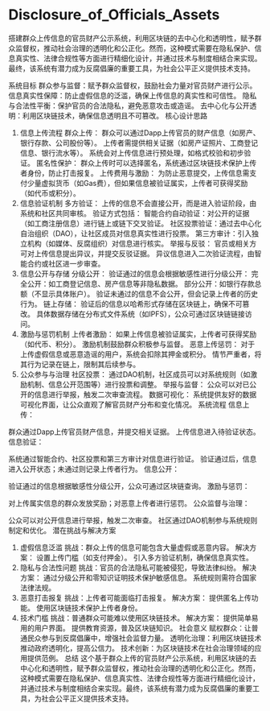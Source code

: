 # Disclosure_of_Officials_Assets

搭建群众上传信息的官员财产公示系统，利用区块链的去中心化和透明性，赋予群众监督权，推动社会治理的透明化和公正化。然而，这种模式需要在隐私保护、信息真实性、法律合规性等方面进行精细化设计，并通过技术与制度相结合来实现。最终，该系统有潜力成为反腐倡廉的重要工具，为社会公平正义提供技术支持。

系统目标
群众参与监督：赋予群众监督权，鼓励社会力量对官员财产进行公示。
信息真实性保障：防止虚假信息的泛滥，确保上传信息的真实性和可信性。
隐私与合法性平衡：保护官员的合法隐私，避免恶意攻击或造谣。
去中心化与公开透明：利用区块链技术，确保信息透明且不可篡改。
核心设计思路
1. 信息上传流程
群众上传：
群众可以通过Dapp上传官员的财产信息（如房产、银行存款、公司股份等）。
上传者需提供相关证据（如房产证照片、工商登记信息、银行流水等）。
系统会对上传信息进行预处理，如格式校验和初步验证。
匿名性保护：
群众上传时可以选择匿名，系统通过区块链技术保护上传者身份，防止打击报复。
上传费用与激励：
为防止恶意提交，上传信息需支付少量虚拟货币（如Gas费），但如果信息被验证属实，上传者可获得奖励（如代币或积分）。
2. 信息验证机制
多方验证：
上传的信息不会直接公开，而是进入验证阶段，由系统和社区共同审核。
验证方式包括：
智能合约自动验证：对公开的证据（如工商注册信息）进行链上或链下交叉验证。
社区投票验证：通过去中心化自治组织（DAO），让社区成员对信息真实性进行投票。
第三方审计：引入独立机构（如媒体、反腐组织）对信息进行核实。
举报与反驳：
官员或相关方可对上传信息提出异议，并提交反驳证据。
异议信息进入二次验证流程，由智能合约或社区进一步审查。
3. 信息公开与存储
分级公开：
验证通过的信息会根据敏感性进行分级公开：
完全公开：如工商登记信息、房产信息等非隐私数据。
部分公开：如银行存款总额（不显示具体账户）。
验证未通过的信息不会公开，但会记录上传者的历史行为。
链上存储：
验证后的信息以哈希形式存储在区块链上，确保不可篡改。
具体数据存储在分布式文件系统（如IPFS），公众可通过区块链链接访问。
4. 激励与惩罚机制
上传者激励：
如果上传信息被验证属实，上传者可获得奖励（如代币、积分）。
激励机制鼓励群众积极参与监督。
恶意上传惩罚：
对于上传虚假信息或恶意造谣的用户，系统会扣除其押金或积分。
情节严重者，将其行为记录在链上，限制其后续参与。
5. 公众参与与治理
社区投票：
通过DAO机制，社区成员可以对系统规则（如激励机制、信息公开范围等）进行投票和调整。
举报与监督：
公众可以对已公开的信息进行举报，触发二次审查流程。
数据可视化：
系统提供友好的数据可视化界面，让公众直观了解官员财产分布和变化情况。
系统流程
信息上传：

群众通过Dapp上传官员财产信息，并提交相关证据。
上传信息进入待验证状态。
信息验证：

系统通过智能合约、社区投票和第三方审计对信息进行验证。
验证通过后，信息进入公开状态；未通过则记录上传者行为。
信息公开：

验证通过的信息根据敏感性分级公开，公众可通过区块链查询。
激励与惩罚：

对上传属实信息的群众发放奖励；对恶意上传者进行惩罚。
公众监督与治理：

公众可以对公开信息进行举报，触发二次审查。
社区通过DAO机制参与系统规则制定和优化。
潜在挑战与解决方案
1. 虚假信息泛滥
挑战：群众上传的信息可能包含大量虚假或恶意内容。
解决方案：
设置上传门槛（如支付押金）。
引入多方验证机制，确保信息真实性。
2. 隐私与合法性问题
挑战：官员的合法隐私可能被侵犯，导致法律纠纷。
解决方案：
通过分级公开和零知识证明技术保护敏感信息。
系统规则需符合国家法律法规。
3. 恶意打击报复
挑战：上传者可能面临打击报复。
解决方案：
提供匿名上传功能。
使用区块链技术保护上传者身份。
4. 技术门槛
挑战：普通群众可能难以使用区块链技术。
解决方案：
提供简单易用的用户界面。
提供教育资源，普及区块链知识。
社会意义
赋权群众：让普通民众参与到反腐倡廉中，增强社会监督力量。
透明化治理：利用区块链技术推动政府透明化，提高公信力。
技术创新：为区块链技术在社会治理领域的应用提供范例。
总结
这个基于群众上传的官员财产公示系统，利用区块链的去中心化和透明性，赋予群众监督权，推动社会治理的透明化和公正化。然而，这种模式需要在隐私保护、信息真实性、法律合规性等方面进行精细化设计，并通过技术与制度相结合来实现。最终，该系统有潜力成为反腐倡廉的重要工具，为社会公平正义提供技术支持。
